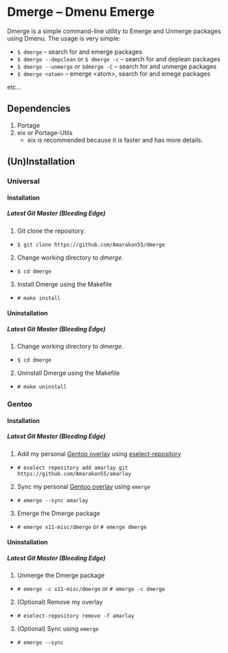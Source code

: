 # Dmerge – Dmenu Emerge

Dmerge is a simple command-line utility to Emerge and Unmerge packages using Dmenu.
The usage is very simple:
* `$ dmerge` – search for and emerge packages
* `$ dmerge --depclean` or `$ dmerge -c` – search for and deplean packages
* `$ dmerge --unmerge` or `$dmerge -C` – search for and unmerge packages
* `$ dmerge <atom>` – emerge \<atom\>, search for and emege packages

etc...

## Dependencies
1. Portage
1. eix or Portage-Utils
    * eix is recommended because it is faster and has more details.

## (Un)Installation
### Universal
#### Installation
##### Latest Git Master (Bleeding Edge)
1. Git clone the repository.
* `$ git clone https://github.com/Amarakon55/dmerge`
2. Change working directory to *dmerge*.
* `$ cd dmerge`
3. Install Dmerge using the Makefile
* `# make install`
#### Uninstallation
##### Latest Git Master (Bleeding Edge)
1. Change working directory to *dmerge*.
* `$ cd dmerge`
2. Uninstall Dmerge using the Makefile
* `# make uninstall`

### Gentoo
#### Installation
##### Latest Git Master (Bleeding Edge)
1. Add my personal [Gentoo overlay](https://github.com/Amarakon55/amarlay) using [eselect-repository](https://packages.gentoo.org/packages/app-eselect/eselect-repository)
* `# eselect repository add amarlay git https://github.com/Amarakon55/amarlay`
2. Sync my personal [Gentoo overlay](https://github.com/Amarakon55/amarlay) using `emerge`
* `# emerge --sync amarlay`
3. Emerge the Dmerge package
* `# emerge x11-misc/dmerge` or `# emerge dmerge`
#### Uninstallation
##### Latest Git Master (Bleeding Edge)
1. Unmerge the Dmerge package
* `# emerge -c x11-misc/dmerge` or `# emerge -c dmerge`
2. (Optional) Remove my overlay
* `# eselect-repository remove -f amarlay`
3. (Optional) Sync using `emerge`
* `# emerge --sync`
